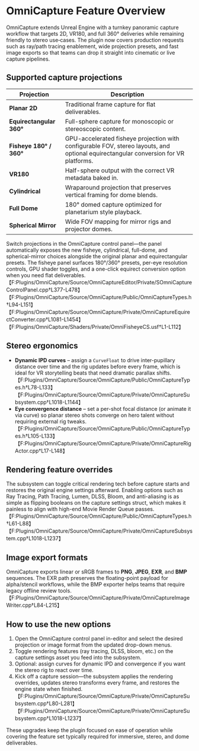 # OmniCapture Feature Overview

OmniCapture extends Unreal Engine with a turnkey panoramic capture workflow that targets 2D, VR180, and full 360° deliveries while remaining friendly to stereo use‑cases. The plugin now covers production requests such as ray/path tracing enablement, wide projection presets, and fast image exports so that teams can drop it straight into cinematic or live capture pipelines.

## Supported capture projections

| Projection | Description |
| --- | --- |
| **Planar 2D** | Traditional frame capture for flat deliverables. |
| **Equirectangular 360°** | Full-sphere capture for monoscopic or stereoscopic content. |
| **Fisheye 180° / 360°** | GPU-accelerated fisheye projection with configurable FOV, stereo layouts, and optional equirectangular conversion for VR platforms. |
| **VR180** | Half-sphere output with the correct VR metadata baked in. |
| **Cylindrical** | Wraparound projection that preserves vertical framing for dome blends. |
| **Full Dome** | 180° domed capture optimized for planetarium style playback. |
| **Spherical Mirror** | Wide FOV mapping for mirror rigs and projector domes. |

Switch projections in the OmniCapture control panel—the panel automatically exposes the new fisheye, cylindrical, full-dome, and spherical-mirror choices alongside the original planar and equirectangular presets. The fisheye panel surfaces 180°/360° presets, per-eye resolution controls, GPU shader toggles, and a one-click equirect conversion option when you need flat deliverables. 【F:Plugins/OmniCapture/Source/OmniCaptureEditor/Private/SOmniCaptureControlPanel.cpp†L377-L478】【F:Plugins/OmniCapture/Source/OmniCapture/Public/OmniCaptureTypes.h†L94-L151】【F:Plugins/OmniCapture/Source/OmniCapture/Private/OmniCaptureEquirectConverter.cpp†L1081-L1454】【F:Plugins/OmniCapture/Shaders/Private/OmniFisheyeCS.usf†L1-L112】

## Stereo ergonomics

* **Dynamic IPD curves** – assign a `CurveFloat` to drive inter-pupillary distance over time and the rig updates before every frame, which is ideal for VR storytelling beats that need dramatic parallax shifts. 【F:Plugins/OmniCapture/Source/OmniCapture/Public/OmniCaptureTypes.h†L78-L133】【F:Plugins/OmniCapture/Source/OmniCapture/Private/OmniCaptureSubsystem.cpp†L1018-L1144】
* **Eye convergence distance** – set a per-shot focal distance (or animate it via curve) so planar stereo shots converge on hero talent without requiring external rig tweaks. 【F:Plugins/OmniCapture/Source/OmniCapture/Public/OmniCaptureTypes.h†L105-L133】【F:Plugins/OmniCapture/Source/OmniCapture/Private/OmniCaptureRigActor.cpp†L17-L148】

## Rendering feature overrides

The subsystem can toggle critical rendering tech before capture starts and restores the original engine settings afterward. Enabling options such as Ray Tracing, Path Tracing, Lumen, DLSS, Bloom, and anti-aliasing is as simple as flipping booleans on the capture settings struct, which makes it painless to align with high-end Movie Render Queue passes. 【F:Plugins/OmniCapture/Source/OmniCapture/Public/OmniCaptureTypes.h†L61-L88】【F:Plugins/OmniCapture/Source/OmniCapture/Private/OmniCaptureSubsystem.cpp†L1018-L1237】

## Image export formats

OmniCapture exports linear or sRGB frames to **PNG**, **JPEG**, **EXR**, and **BMP** sequences. The EXR path preserves the floating-point payload for alpha/stencil workflows, while the BMP exporter helps teams that require legacy offline review tools. 【F:Plugins/OmniCapture/Source/OmniCapture/Private/OmniCaptureImageWriter.cpp†L84-L215】

## How to use the new options

1. Open the OmniCapture control panel in-editor and select the desired projection or image format from the updated drop-down menus.
2. Toggle rendering features (ray tracing, DLSS, bloom, etc.) on the capture settings asset you feed into the subsystem.
3. Optional: assign curves for dynamic IPD and convergence if you want the stereo rig to react over time.
4. Kick off a capture session—the subsystem applies the rendering overrides, updates stereo transforms every frame, and restores the engine state when finished. 【F:Plugins/OmniCapture/Source/OmniCapture/Private/OmniCaptureSubsystem.cpp†L80-L281】【F:Plugins/OmniCapture/Source/OmniCapture/Private/OmniCaptureSubsystem.cpp†L1018-L1237】

These upgrades keep the plugin focused on ease of operation while covering the feature set typically required for immersive, stereo, and dome deliverables.
